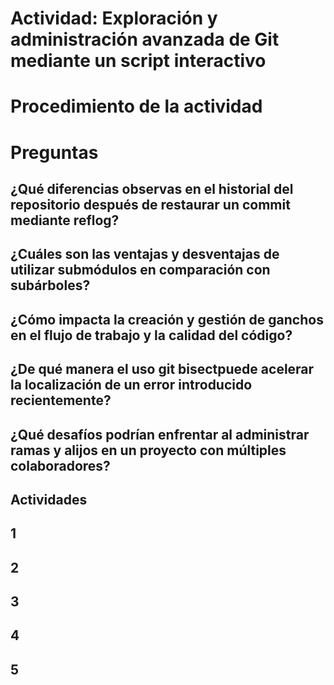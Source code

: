 # Actividad: Exploración y administración avanzada de Git mediante un script interactivo
# Procedimiento de la actividad


# Preguntas

## ¿Qué diferencias observas en el historial del repositorio después de restaurar un commit mediante reflog?


## ¿Cuáles son las ventajas y desventajas de utilizar submódulos en comparación con subárboles?


## ¿Cómo impacta la creación y gestión de ganchos en el flujo de trabajo y la calidad del código?


## ¿De qué manera el uso git bisectpuede acelerar la localización de un error introducido recientemente?



## ¿Qué desafíos podrían enfrentar al administrar ramas y alijos en un proyecto con múltiples colaboradores?


## Actividades

## 1

## 2

## 3

## 4

## 5

